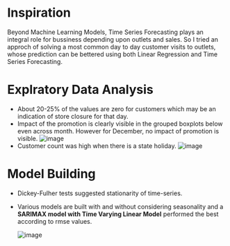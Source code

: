 # Inspiration
Beyond Machine Learning Models, Time Series Forecasting plays an integral role for bussiness depending upon outlets and sales. So I tried an approch of solving a most 
common day to day customer visits to outlets, whose prediction can be bettered using both Linear Regression and Time Series Forecasting.

# Explratory Data Analysis
* About 20-25% of the values are zero for customers which may be an indication of store closure for that day.
* Impact of the promotion is clearly visible in the grouped boxplots below even across month. However for December, no impact of promotion is visible.
  ![image](https://user-images.githubusercontent.com/102746816/161394662-05df7d9a-e457-4c93-82a8-ea45504016ee.png)
* Customer count was high when there is a state holiday.
  ![image](https://user-images.githubusercontent.com/102746816/161394696-aa64d35f-c447-4e76-aae7-ff99434f3553.png)
# Model Building
* Dickey-Fulher tests suggested stationarity of time-series.
* Various models are built with and without considering seasonality and a **SARIMAX model with Time Varying Linear Model** performed the best according to rmse values.


  ![image](https://user-images.githubusercontent.com/102746816/161394842-9b183e75-1938-40b8-8c0a-004374b2ff85.png)
